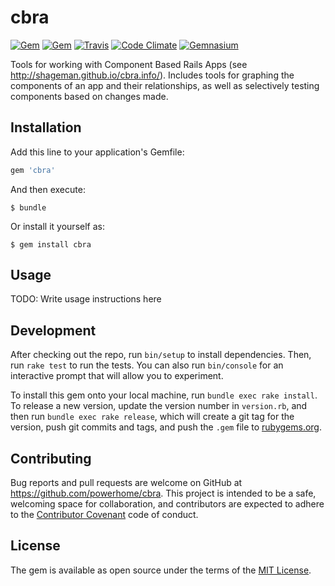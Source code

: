 # cbra

[![Gem](https://img.shields.io/gem/dv/cbra/stable.svg)]()
[![Gem](https://img.shields.io/gem/v/cbra.svg)]()
[![Travis](https://img.shields.io/travis/powerhome/cbra.svg)]()
[![Code Climate](https://img.shields.io/codeclimate/github/powerhome/cbra.svg)]()
[![Gemnasium](https://img.shields.io/gemnasium/powerhome/cbra.svg)]()

Tools for working with Component Based Rails Apps (see http://shageman.github.io/cbra.info/). Includes tools for graphing the components of an app and their relationships, as well as selectively testing components based on changes made.

## Installation

Add this line to your application's Gemfile:

```ruby
gem 'cbra'
```

And then execute:

    $ bundle

Or install it yourself as:

    $ gem install cbra

## Usage

TODO: Write usage instructions here

## Development

After checking out the repo, run `bin/setup` to install dependencies. Then, run `rake test` to run the tests. You can also run `bin/console` for an interactive prompt that will allow you to experiment.

To install this gem onto your local machine, run `bundle exec rake install`. To release a new version, update the version number in `version.rb`, and then run `bundle exec rake release`, which will create a git tag for the version, push git commits and tags, and push the `.gem` file to [rubygems.org](https://rubygems.org).

## Contributing

Bug reports and pull requests are welcome on GitHub at https://github.com/powerhome/cbra. This project is intended to be a safe, welcoming space for collaboration, and contributors are expected to adhere to the [Contributor Covenant](http://contributor-covenant.org) code of conduct.

## License

The gem is available as open source under the terms of the [MIT License](http://opensource.org/licenses/MIT).

